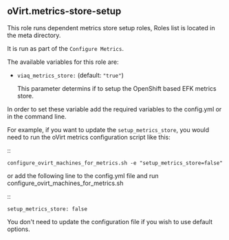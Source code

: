 ## oVirt.metrics-store-setup

This role runs dependent metrics store setup roles, Roles list is located in the meta directory.

It is run as part of the `Configure Metrics`.


The available variables for this role are:

- `viaq_metrics_store:`  (default: `"true"`)

  This parameter determins if to setup the OpenShift based EFK metrics store.

In order to set these variable add the required variables to the config.yml
or in the command line.

For example, if you want to update the `setup_metrics_store`,
you would need to run the oVirt metrics configuration script like this:

::


    configure_ovirt_machines_for_metrics.sh -e "setup_metrics_store=false"


or add the following line to the config.yml file and run configure_ovirt_machines_for_metrics.sh

::

    setup_metrics_store: false

You don't need to update the configuration file if you wish to use default options.
